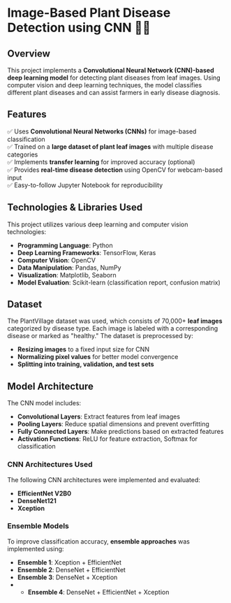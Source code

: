 # Image-Based Plant Disease Detection using CNN 🌿🦠

## Overview
This project implements a **Convolutional Neural Network (CNN)-based deep learning model** for detecting plant diseases from leaf images. Using computer vision and deep learning techniques, the model classifies different plant diseases and can assist farmers in early disease diagnosis.

## Features
✅ Uses **Convolutional Neural Networks (CNNs)** for image-based classification  
✅ Trained on a **large dataset of plant leaf images** with multiple disease categories  
✅ Implements **transfer learning** for improved accuracy (optional)  
✅ Provides **real-time disease detection** using OpenCV for webcam-based input  
✅ Easy-to-follow Jupyter Notebook for reproducibility  

## Technologies & Libraries Used
This project utilizes various deep learning and computer vision technologies:
- **Programming Language**: Python  
- **Deep Learning Frameworks**: TensorFlow, Keras  
- **Computer Vision**: OpenCV  
- **Data Manipulation**: Pandas, NumPy  
- **Visualization**: Matplotlib, Seaborn  
- **Model Evaluation**: Scikit-learn (classification report, confusion matrix)  

## Dataset
The PlantVillage dataset was used, which consists of 70,000+ **leaf images** categorized by disease type. Each image is labeled with a corresponding disease or marked as "healthy." The dataset is preprocessed by:
- **Resizing images** to a fixed input size for CNN  
- **Normalizing pixel values** for better model convergence  
- **Splitting into training, validation, and test sets**  

## Model Architecture
The CNN model includes:
- **Convolutional Layers**: Extract features from leaf images  
- **Pooling Layers**: Reduce spatial dimensions and prevent overfitting  
- **Fully Connected Layers**: Make predictions based on extracted features  
- **Activation Functions**: ReLU for feature extraction, Softmax for classification  

### CNN Architectures Used
The following CNN architectures were implemented and evaluated:
- **EfficientNet V2B0**
- **DenseNet121**
- **Xception**

### Ensemble Models
To improve classification accuracy, **ensemble approaches** was implemented using:
- **Ensemble 1**: Xception + EfficientNet
- **Ensemble 2**: DenseNet + EfficientNet
- **Ensemble 3**: DenseNet + Xception
- - **Ensemble 4**: DenseNet + EfficientNet + Xception

